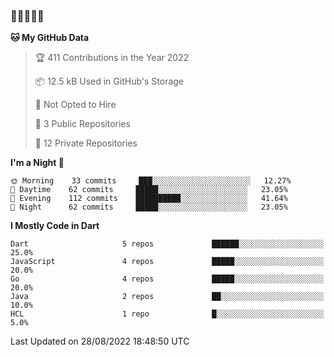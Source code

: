 ### 🤯🤯🤯🤯🤯

<!--START_SECTION:waka-->
**🐱 My GitHub Data** 

> 🏆 411 Contributions in the Year 2022
 > 
> 📦 12.5 kB Used in GitHub's Storage 
 > 
> 🚫 Not Opted to Hire
 > 
> 📜 3 Public Repositories 
 > 
> 🔑 12 Private Repositories  
 > 
**I'm a Night 🦉** 

```text
🌞 Morning    33 commits     ███░░░░░░░░░░░░░░░░░░░░░░   12.27% 
🌆 Daytime    62 commits     █████░░░░░░░░░░░░░░░░░░░░   23.05% 
🌃 Evening    112 commits    ██████████░░░░░░░░░░░░░░░   41.64% 
🌙 Night      62 commits     █████░░░░░░░░░░░░░░░░░░░░   23.05%

```


**I Mostly Code in Dart** 

```text
Dart                     5 repos             ██████░░░░░░░░░░░░░░░░░░░   25.0% 
JavaScript               4 repos             █████░░░░░░░░░░░░░░░░░░░░   20.0% 
Go                       4 repos             █████░░░░░░░░░░░░░░░░░░░░   20.0% 
Java                     2 repos             ██░░░░░░░░░░░░░░░░░░░░░░░   10.0% 
HCL                      1 repo              █░░░░░░░░░░░░░░░░░░░░░░░░   5.0%

```



 Last Updated on 28/08/2022 18:48:50 UTC
<!--END_SECTION:waka-->

